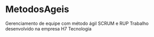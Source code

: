 # MetodosAgeis
Gerenciamento de equipe com método ágil SCRUM e RUP
Trabalho desenvolvido na empresa H7 Tecnologia
